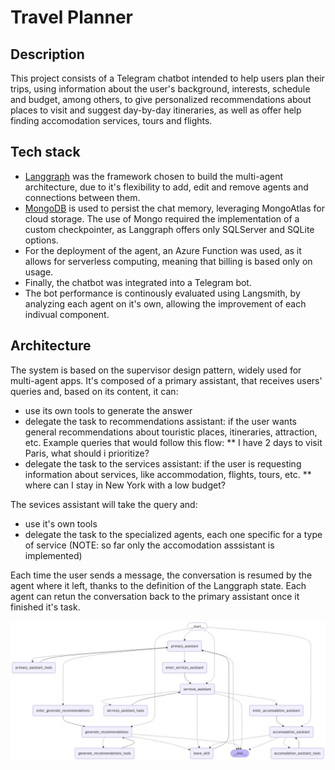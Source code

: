 # Travel Planner

## Description
This project consists of a Telegram chatbot intended  to help users plan their trips, using information about the user's background, interests, schedule and budget, among others, to give personalized recommendations about places to visit and suggest day-by-day itineraries, as well as offer help finding accomodation services, tours and flights.

## Tech stack
* [Langgraph](https://www.langchain.com/langgraph) was the framework chosen to build the multi-agent architecture, due to it's flexibility to add, edit and remove agents and connections between them.
* [MongoDB](https://www.mongodb.com/) is used to persist the chat memory, leveraging MongoAtlas for cloud storage. The use of Mongo required the implementation of a custom checkpointer, as Langgraph offers only SQLServer and SQLite options.
* For the deployment of the agent, an Azure Function was used, as it allows for serverless computing, meaning that billing is based only on usage.
* Finally, the chatbot was integrated into a Telegram bot.
* The bot performance is continously evaluated using Langsmith, by analyzing each agent on it's own, allowing the improvement of each indivual component.

## Architecture
The system is based on the supervisor design pattern, widely used for multi-agent apps. It's composed of a primary assistant, that receives users' queries and, based on its content, it can:
  * use its own tools to generate the answer
  * delegate the task to recommendations assistant: if the user wants general recommendations about touristic places, itineraries, attraction, etc. Example queries that would follow this flow:
    ** I have 2 days to visit Paris, what should i prioritize?
  * delegate the task to the services assistant: if the user is requesting information about services, like accommodation, flights, tours, etc.
    ** where can I stay in New York with a low budget?

The sevices assistant will take the query and:
* use it's own tools
* delegate the task to the specialized agents, each one specific for a type of service (NOTE: so far only the accomodation asssistant is implemented)

Each time the user sends a message, the conversation is resumed by the agent where it left, thanks to the definition of the Langgraph state.
Each agent can retun the conversation back to the primary assistant once it finished it's task.

![Architecture Diagram](architecture_diagram.png)
